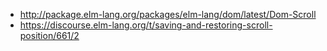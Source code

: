 - http://package.elm-lang.org/packages/elm-lang/dom/latest/Dom-Scroll
- https://discourse.elm-lang.org/t/saving-and-restoring-scroll-position/661/2